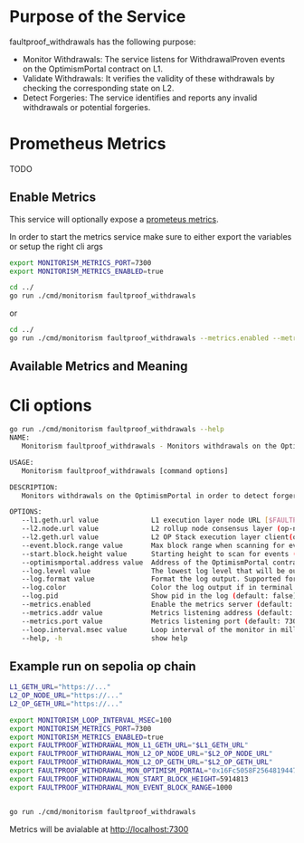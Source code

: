 # Purpose of the Service
faultproof_withdrawals has the following purpose:
- Monitor Withdrawals: The service listens for WithdrawalProven events on the OptimismPortal contract on L1.
- Validate Withdrawals: It verifies the validity of these withdrawals by checking the corresponding state on L2.
- Detect Forgeries: The service identifies and reports any invalid withdrawals or potential forgeries.

# Prometheus Metrics
TODO

## Enable Metrics
This service will optionally expose a [prometeus metrics](https://prometheus.io/docs/concepts/metric_types/).

In order to start the metrics service make sure to either export the variables or setup the right cli args

```bash
export MONITORISM_METRICS_PORT=7300
export MONITORISM_METRICS_ENABLED=true

cd ../
go run ./cmd/monitorism faultproof_withdrawals
```
or 

```bash
cd ../
go run ./cmd/monitorism faultproof_withdrawals --metrics.enabled --metrics.port 7300
```
## Available Metrics and Meaning


# Cli options

```bash 
go run ./cmd/monitorism faultproof_withdrawals --help
NAME:
   Monitorism faultproof_withdrawals - Monitors withdrawals on the OptimismPortal in order to detect forgery. Note: Requires chains with Fault Proofs.

USAGE:
   Monitorism faultproof_withdrawals [command options]

DESCRIPTION:
   Monitors withdrawals on the OptimismPortal in order to detect forgery. Note: Requires chains with Fault Proofs.

OPTIONS:
   --l1.geth.url value             L1 execution layer node URL [$FAULTPROOF_WITHDRAWAL_MON_L1_GETH_URL]
   --l2.node.url value             L2 rollup node consensus layer (op-node) URL [$FAULTPROOF_WITHDRAWAL_MON_L2_OP_NODE_URL]
   --l2.geth.url value             L2 OP Stack execution layer client(op-geth) URL [$FAULTPROOF_WITHDRAWAL_MON_L2_OP_GETH_URL]
   --event.block.range value       Max block range when scanning for events (default: 1000) [$FAULTPROOF_WITHDRAWAL_MON_EVENT_BLOCK_RANGE]
   --start.block.height value      Starting height to scan for events (default: 0) [$FAULTPROOF_WITHDRAWAL_MON_START_BLOCK_HEIGHT]
   --optimismportal.address value  Address of the OptimismPortal contract [$FAULTPROOF_WITHDRAWAL_MON_OPTIMISM_PORTAL]
   --log.level value               The lowest log level that will be output (default: INFO) [$MONITORISM_LOG_LEVEL]
   --log.format value              Format the log output. Supported formats: 'text', 'terminal', 'logfmt', 'json', 'json-pretty', (default: text) [$MONITORISM_LOG_FORMAT]
   --log.color                     Color the log output if in terminal mode (default: false) [$MONITORISM_LOG_COLOR]
   --log.pid                       Show pid in the log (default: false) [$MONITORISM_LOG_PID]
   --metrics.enabled               Enable the metrics server (default: false) [$MONITORISM_METRICS_ENABLED]
   --metrics.addr value            Metrics listening address (default: "0.0.0.0") [$MONITORISM_METRICS_ADDR]
   --metrics.port value            Metrics listening port (default: 7300) [$MONITORISM_METRICS_PORT]
   --loop.interval.msec value      Loop interval of the monitor in milliseconds (default: 60000) [$MONITORISM_LOOP_INTERVAL_MSEC]
   --help, -h                      show help
   ```

## Example run on sepolia op chain

```bash
L1_GETH_URL="https://..."
L2_OP_NODE_URL="https://..."
L2_OP_GETH_URL="https://..."

export MONITORISM_LOOP_INTERVAL_MSEC=100
export MONITORISM_METRICS_PORT=7300
export MONITORISM_METRICS_ENABLED=true
export FAULTPROOF_WITHDRAWAL_MON_L1_GETH_URL="$L1_GETH_URL"
export FAULTPROOF_WITHDRAWAL_MON_L2_OP_NODE_URL="$L2_OP_NODE_URL"
export FAULTPROOF_WITHDRAWAL_MON_L2_OP_GETH_URL="$L2_OP_GETH_URL"
export FAULTPROOF_WITHDRAWAL_MON_OPTIMISM_PORTAL="0x16Fc5058F25648194471939df75CF27A2fdC48BC"
export FAULTPROOF_WITHDRAWAL_MON_START_BLOCK_HEIGHT=5914813
export FAULTPROOF_WITHDRAWAL_MON_EVENT_BLOCK_RANGE=1000


go run ./cmd/monitorism faultproof_withdrawals
```

Metrics will be avialable at [http://localhost:7300](http://localhost:7300)